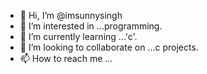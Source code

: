 - 👋 Hi, I’m @imsunnysingh
- 👀 I’m interested in ...programming.
- 🌱 I’m currently learning ...'c'.
- 💞️ I’m looking to collaborate on ...c projects.
- 📫 How to reach me ...

<!---
imsunnysingh/imsunnysingh is a ✨ special ✨ repository because its `README.md` (this file) appears on your GitHub profile.
You can click the Preview link to take a look at your changes.
--->
